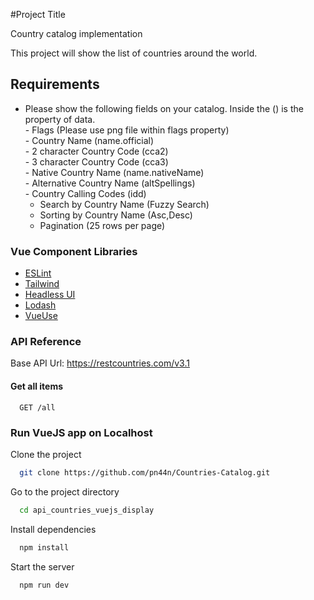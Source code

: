 #Project Title

Country catalog implementation

This project will show the list of countries around the world. 


## Requirements
  - Please show the following fields on your catalog. Inside the () is the property of data. <br>
        - Flags (Please use png file within flags property) <br>
        - Country Name (name.official) <br>
        - 2 character Country Code (cca2) <br>
        - 3 character Country Code (cca3) <br>
        - Native Country Name (name.nativeName) <br>
        - Alternative Country Name (altSpellings) <br>
        - Country Calling Codes (idd) <br>
    - Search by Country Name (Fuzzy Search) <br>
    - Sorting by Country Name (Asc,Desc) <br>
    - Pagination (25 rows per page) <br>



### Vue Component Libraries
- [ESLint](https://eslint.org)
- [Tailwind](https://tailwindcss.com)
- [Headless UI](https://headlessui.com)
- [Lodash](https://lodash.com)
- [VueUse](https://vueuse.org)

### API Reference

Base API Url: https://restcountries.com/v3.1

#### Get all items

```
  GET /all
```

### Run VueJS app on Localhost

Clone the project

```bash
  git clone https://github.com/pn44n/Countries-Catalog.git
```

Go to the project directory

```bash
  cd api_countries_vuejs_display
```

Install dependencies

```bash
  npm install
```

Start the server

```bash
  npm run dev
```
